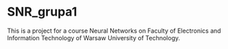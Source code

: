 # SNR_grupa1
This is a project for a course Neural Networks on Faculty of Electronics and Information Technology of Warsaw University of Technology.
